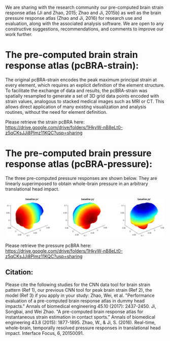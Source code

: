 We are sharing with the research community our pre-computed brain strain response atlas (Ji and Zhao, 2015; Zhao and Ji, 2015b) as well as the brain pressure response atlas (Zhao and Ji, 2016) for research use and evaluation, along with the associated analysis software. We are open to any constructive suggestions, recommendations, and comments to improve our work further.

# The pre-computed brain strain response atlas (pcBRA-strain):
The original pcBRA-strain encodes the peak maximum principal strain at every element, which requires an explicit definition of the element structure. To facilitate the exchange of data and results, the pcBRA-strain was spatially resampled to generate a set of 3D grid data points encoded with strain values, analogous to stacked medical images such as MRI or CT. This allows direct application of many existing visualization and analysis routines, without the need for element definition.

Please retrieve the strain pcBRA here: https://drive.google.com/drive/folders/1HkyW-nB8eLt0-z5qCKsJJi8Plmz11KQC?usp=sharing

# The pre-computed brain pressure response atlas (pcBRA-pressure):
The three pre-computed pressure responses are shown below. They are linearly superimposed to obtain whole-brain pressure in an arbitrary translational head impact. 

![](https://github.com/Jilab-biomechanics/Pre-computed-Brain-Response-Atlas--pcBRA/blob/main/figures/1.jpg)

Please retrieve the pressure pcBRA here: https://drive.google.com/drive/folders/1HkyW-nB8eLt0-z5qCKsJJi8Plmz11KQC?usp=sharing

## Citation:
Please cite the following studies for the CNN data tool for brain strain pattern (Ref 1), our previous CNN  tool for peak brain strain (Ref 2), the model (Ref 3) if you apply in your study:
Zhao, Wei, et al. "Performance evaluation of a pre-computed brain response atlas in dummy head impacts." Annals of biomedical engineering 45.10 (2017): 2437-2450.
Ji, Songbai, and Wei Zhao. "A pre-computed brain response atlas for instantaneous strain estimation in contact sports." Annals of biomedical engineering 43.8 (2015): 1877-1895.
Zhao, W., & Ji, S. (2016). Real-time, whole-brain, temporally resolved pressure responses in translational head impact. Interface Focus, 6, 20150091.
